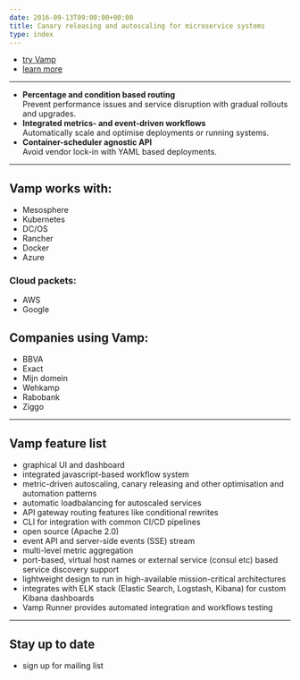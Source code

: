 ```yaml
---
date: 2016-09-13T09:00:00+00:00
title: Canary releasing and autoscaling for microservice systems
type: index
---
```

* [try Vamp](/tryvamp/)
* [learn more](whatisvamp/)

-----------

* __Percentage and condition based routing__   
Prevent performance issues and service disruption with gradual rollouts and upgrades.
* __Integrated metrics- and event-driven workflows__   
Automatically scale and optimise deployments or running systems.
* __Container-scheduler agnostic API__   
Avoid vendor lock-in with YAML based deployments.

----------

## Vamp works with:  

* Mesosphere  
* Kubernetes  
* DC/OS  
* Rancher  
* Docker
* Azure

### Cloud packets:  

* AWS
* Google

## Companies using Vamp:  

* BBVA  
* Exact  
* Mijn domein  
* Wehkamp  
* Rabobank  
* Ziggo

-------------

## Vamp feature list

* graphical UI and dashboard
* integrated javascript-based workflow system
* metric-driven autoscaling, canary releasing and other optimisation and automation patterns
* automatic loadbalancing for autoscaled services
* API gateway routing features like conditional rewrites
* CLI for integration with common CI/CD pipelines
* open source (Apache 2.0)
* event API and server-side events (SSE) stream
* multi-level metric aggregation
* port-based, virtual host names or external service (consul etc) based service discovery support
* lightweight design to run in high-available mission-critical architectures
* integrates with ELK stack (Elastic Search, Logstash, Kibana) for custom Kibana dashboards
* Vamp Runner provides automated integration and workflows testing  

-------------

## Stay up to date
* sign up for mailing list
